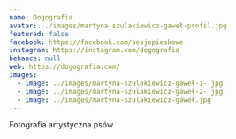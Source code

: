```yaml
---
name: Dogografia
avatar: ../images/martyna-szulakiewicz-gaweł-profil.jpg
featured: false
facebook: https://facebook.com/sesjepieskowe
instagram: https://instagram.com/dogografia
behance: null
web: https://dogografia.com/
images:
  - image: ../images/martyna-szulakiewicz-gaweł-1-.jpg
  - image: ../images/martyna-szulakiewicz-gaweł-2-.jpg
  - image: ../images/martyna-szulakiewicz-gaweł.jpg
---
```

Fotografia artystyczna psów 
